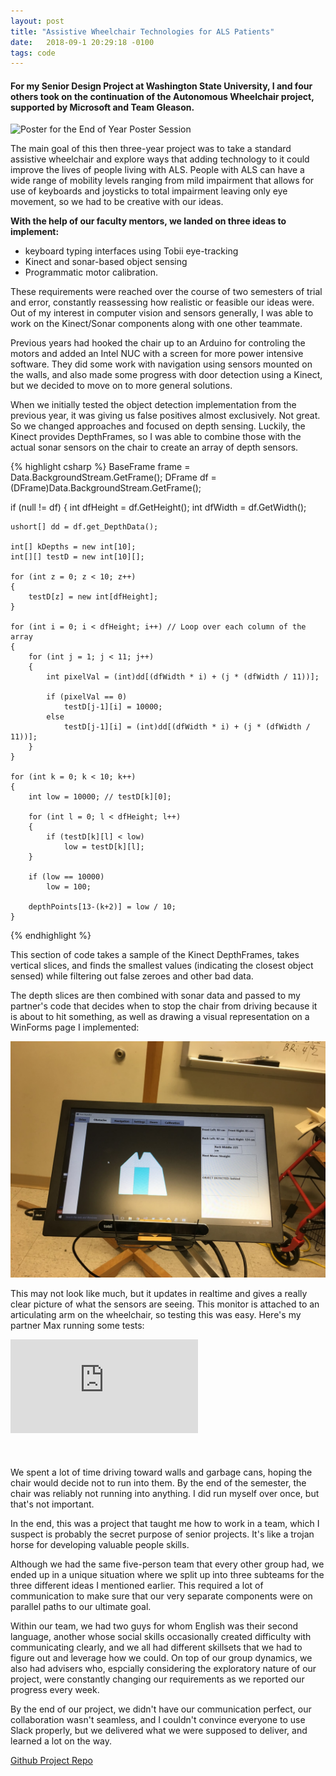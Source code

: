 ```yaml
---
layout: post
title: "Assistive Wheelchair Technologies for ALS Patients"
date:   2018-09-1 20:29:18 -0100
tags: code
---
```


#### For my Senior Design Project at Washington State University, I and four others took on the continuation of the Autonomous Wheelchair project, supported by Microsoft and Team Gleason.

![Poster for the End of Year Poster Session](/assets/images/Eris-Poster.png)

The main goal of this then three-year project was to take a standard assistive wheelchair and explore ways
that adding technology to it could improve the lives of people living with ALS. People with ALS can have a wide range of mobility levels ranging from mild impairment that allows for use of keyboards and joysticks to total impairment leaving only eye movement, so we had to be creative
with our ideas.

**With the help of our faculty mentors, we landed on three ideas to implement:**
- keyboard typing interfaces using Tobii eye-tracking
- Kinect and sonar-based object sensing
- Programmatic motor calibration. 

These requirements were reached over the course of two semesters of trial and error, constantly reassessing
how realistic or feasible our ideas were. Out of my interest in computer vision and sensors generally, I was
able to work on the Kinect/Sonar components along with one other teammate.

Previous years had hooked the chair up to
an Arduino for controling the motors and added an Intel NUC with a screen for more power intensive software. They did some work
with navigation using sensors mounted on the walls, and also made some progress with door detection using a Kinect, but
we decided to move on to more general solutions.  

When we initially tested the object detection implementation from the previous year, it was giving us false
positives almost exclusively. Not great. So we changed approaches and focused on depth sensing. Luckily, the
Kinect provides DepthFrames, so I was able to combine those with the actual sonar sensors on the chair to
create an array of depth sensors.

{% highlight csharp %}
BaseFrame frame = Data.BackgroundStream.GetFrame();
DFrame df = (DFrame)Data.BackgroundStream.GetFrame();

if (null != df)
{
    int dfHeight = df.GetHeight();
    int dfWidth = df.GetWidth();

    ushort[] dd = df.get_DepthData();

    int[] kDepths = new int[10];
    int[][] testD = new int[10][];

    for (int z = 0; z < 10; z++)
    {
        testD[z] = new int[dfHeight];
    }

    for (int i = 0; i < dfHeight; i++) // Loop over each column of the array
    {
        for (int j = 1; j < 11; j++)
        {
            int pixelVal = (int)dd[(dfWidth * i) + (j * (dfWidth / 11))];

            if (pixelVal == 0)
                testD[j-1][i] = 10000;
            else
                testD[j-1][i] = (int)dd[(dfWidth * i) + (j * (dfWidth / 11))];
        }
    }

    for (int k = 0; k < 10; k++)
    {
        int low = 10000; // testD[k][0];

        for (int l = 0; l < dfHeight; l++)
        {
            if (testD[k][l] < low)
                low = testD[k][l];
        }

        if (low == 10000)
            low = 100;

        depthPoints[13-(k+2)] = low / 10;
    }
{% endhighlight %}


This section of code takes a sample of the Kinect DepthFrames, takes vertical slices, and finds the smallest values (indicating the closest object sensed) while filtering out false zeroes and other bad data.

The depth slices are then combined with sonar data and passed to my partner's code that decides when to stop the chair from driving because it is about to hit something, as well as drawing a visual representation on a WinForms page I implemented:  

  



![Sonar Display](/assets/images/monitor.JPG)

This may not look like much, but it updates in realtime and gives a really clear picture of what the sensors
are seeing. This monitor is attached to an articulating arm on the wheelchair, so testing this was easy. Here's my partner Max running some tests:

<div style="width: 100%; margin: auto auto 10% auto;">
	<div class="ytcontainer">
		<iframe class="ytframe" src="http://www.youtube.com/embed/FQMp4DiPP_E"
		 frameborder="0" allowfullscreen></iframe>
	</div>
</div>

We spent a lot of time driving toward walls and garbage cans, hoping the chair would decide not to run into them. By the end of the semester, the chair was reliably not running into anything. I did run myself over once, but that's not important.

In the end, this was a project that taught me how to work in a team, which I suspect is probably the secret purpose of senior projects. It's like a trojan horse for developing valuable people
skills.

Although we had the same five-person team that every other group had, we ended up in a unique 
situation where we split up into three subteams for the three different ideas I mentioned earlier.
This required a lot of communication to make sure that our very separate components were on parallel paths to our ultimate goal.

Within our team, we had two guys for whom English was their second language, another whose social skills occasionally created difficulty with communicating clearly, and we all had different skillsets that we had to figure out and leverage how we could. On top of our group dynamics, we also had advisers who, espcially considering the exploratory nature of our project, were constantly changing our requirements as we reported our progress every week.


By the end of our project, we didn't have our communication perfect, our collaboration wasn't seamless, and I couldn't convince everyone to use Slack properly, but we delivered what we were supposed to deliver, and learned a lot on the way. 



[Github Project Repo](http://www.github.com)

























